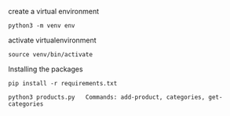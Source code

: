 create a virtual environment

``
python3 -m venv env
``

activate virtualenvironment

``
source venv/bin/activate
``

Installing the packages

``
pip install -r requirements.txt
``


``
python3 products.py  
Commands:
  add-product,
  categories,
  get-categories
 ``
